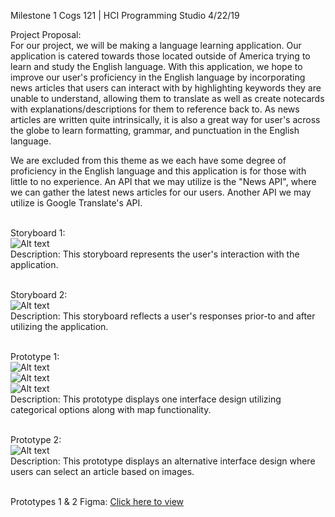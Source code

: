 Milestone 1
Cogs 121 | HCI Programming Studio
4/22/19

Project Proposal:<br />
For our project, we will be making a language learning application. Our application is catered towards those located outside of America trying to learn and study the English language. With this application, we hope to improve our user's proficiency in the English language by incorporating news articles that users can interact with by highlighting keywords they are unable to understand, allowing them to translate as well as create notecards with explanations/descriptions for them to reference back to. As news articles are written quite intrinsically, it is also a great way for user's across the globe to learn formatting, grammar, and punctuation in the English language.

We are excluded from this theme as we each have some degree of proficiency in the English language and this application is for those with little to no experience. An API that we may utilize is the "News API", where we can gather the latest news articles for our users. Another API we may utilize is Google Translate's API.<br />
<br />

Storyboard 1:<br />
![Alt text](./story_one.jpg)<br />
Description: This storyboard represents the user's interaction with the application.
<br /><br />

Storyboard 2:<br />
![Alt text](./story_two.jpg)<br />
Description: This storyboard reflects a user's responses prior-to and after utilizing the application.
<br /><br />

Prototype 1:<br />
![Alt text](./proto_oneo.png)<br />
![Alt text](./proto_onetw.png)<br />
![Alt text](./proto_oneth.png)<br />
Description: This prototype displays one interface design utilizing categorical options along with map functionality.
<br /><br />

Prototype 2:<br />
![Alt text](./proto_two.png)<br />
Description: This prototype displays an alternative interface design where users can select an article based on images.
<br /><br />

Prototypes 1 & 2 Figma: 
[Click here to view](https://www.figma.com/file/NBGSAbq0rwmtyLwMtjSdDMUj/COGS-121-PROTOTYPE?node-id=0%3A1)
<br /><br />

